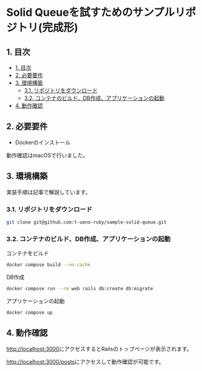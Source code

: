 # Solid Queueを試すためのサンプルリポジトリ(完成形)


## 1. 目次

- [1. 目次](#1-目次)
- [2. 必要要件](#2-必要要件)
- [3. 環境構築](#3-環境構築)
    + [3.1. リポジトリをダウンロード](#31-リポジトリをダウンロード)
    + [3.2. コンテナのビルド、DB作成、アプリケーションの起動](#32-コンテナのビルドdb作成アプリケーションの起動)
- [4. 動作確認](#4-動作確認)


## 2. 必要要件

- Dockerのインストール

動作確認はmacOSで行いました。


## 3. 環境構築

実装手順は記事で解説しています。


### 3.1. リポジトリをダウンロード

~~~bash
git clone git@github.com:t-ueno-ruby/sample-solid-queue.git
~~~


### 3.2. コンテナのビルド、DB作成、アプリケーションの起動

コンテナをビルド

~~~bash
docker compose build --no-cache
~~~

DB作成

~~~bash
docker compose run --rm web rails db:create db:migrate
~~~

アプリケーションの起動

~~~bash
docker compose up
~~~


## 4. 動作確認

<http://localhost:3000>にアクセスするとRailsのトップページが表示されます。

<http://localhost:3000/posts>にアクセスして動作確認が可能です。
